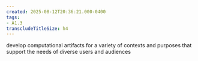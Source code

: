 ```yaml
---
created: 2025-08-12T20:36:21.000-0400
tags:
- A1.3
transcludeTitleSize: h4
---
```


develop computational artifacts for a variety of contexts and purposes that support the needs of diverse users and audiences